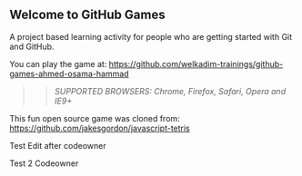 ## Welcome to GitHub Games

A project based learning activity for people who are getting started with Git and GitHub.

You can play the game at: https://github.com/welkadim-trainings/github-games-ahmed-osama-hammad

>> _*SUPPORTED BROWSERS*: Chrome, Firefox, Safari, Opera and IE9+_

This fun open source game was cloned from: https://github.com/jakesgordon/javascript-tetris

Test Edit after codeowner

Test 2 Codeowner
